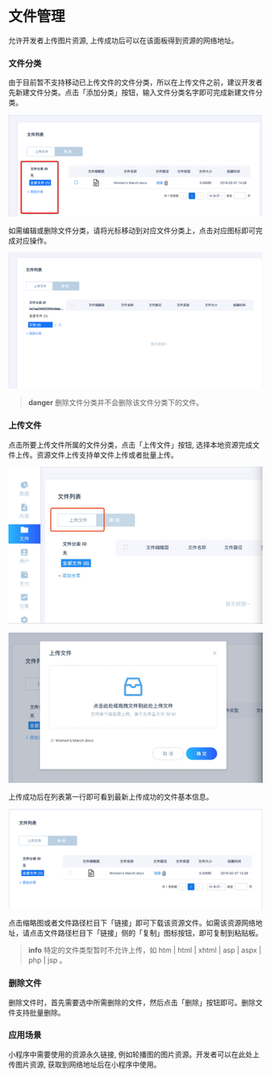 # 文件管理

允许开发者上传图片资源, 上传成功后可以在该面板得到资源的网络地址。

### 文件分类
由于目前暂不支持移动已上传文件的文件分类，所以在上传文件之前，建议开发者先新建文件分类。点击「添加分类」按钮，输入文件分类名字即可完成新建文件分类。

![新建文件分类](/images/dashboard/file-category-add.png)

如需编辑或删除文件分类，请将光标移动到对应文件分类上，点击对应图标即可完成对应操作。

![编辑或删除文件分类](/images/dashboard/file-category-edit.png)

> **danger**
> 删除文件分类并不会删除该文件分类下的文件。

### 上传文件
点击所要上传文件所属的文件分类，点击「上传文件」按钮, 选择本地资源完成文件上传。资源文件上传支持单文件上传或者批量上传。

![上传文件按钮](/images/dashboard/file-upload-button.jpg)

![上传文件界面](/images/dashboard/file-upload-modal.jpg)

上传成功后在列表第一行即可看到最新上传成功的文件基本信息。
 
![查看文件基本信息](/images/dashboard/file-upload-success.png)
 
点击缩略图或者文件路径栏目下「链接」即可下载该资源文件。如需该资源网络地址，请点击文件路径栏目下「链接」侧的「复制」图标按钮，即可复制到粘贴板。
  

> **info**
> 特定的文件类型暂时不允许上传，如 htm | html | xhtml | asp | aspx | php | jsp 。

### 删除文件
删除文件时，首先需要选中所需删除的文件，然后点击「删除」按钮即可。删除文件支持批量删除。

### 应用场景

小程序中需要使用的资源永久链接, 例如轮播图的图片资源。开发者可以在此处上传图片资源, 获取到网络地址后在小程序中使用。


